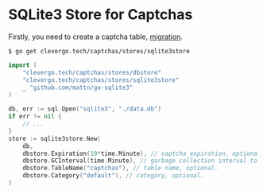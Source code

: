 # SQLite3 Store for Captchas

Firstly, you need to create a captcha table, [migration](migrations/1584366110_create_captchas_table.sql).

```shell
$ go get clevergo.tech/captchas/stores/sqlite3store
```

```go
import (
	"clevergo.tech/captchas/stores/dbstore"
	"clevergo.tech/captchas/stores/sqlite3store"
	_ "github.com/mattn/go-sqlite3"
)
```

```go
db, err := sql.Open("sqlite3", "./data.db")
if err != nil {
	// ...
}
store := sqlite3store.New(
	db,
	dbstore.Expiration(10*time.Minute), // captcha expiration, optional.
	dbstore.GCInterval(time.Minute), // garbage collection interval to delete expired captcha, optional.
	dbstore.TableName("captchas"), // table name, optional.
	dbstore.Category("default"), // category, optional.
)
```
